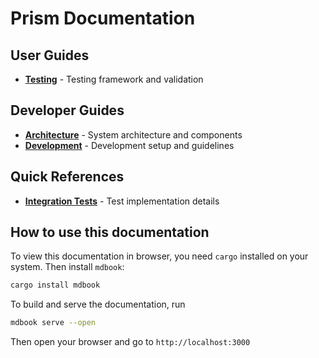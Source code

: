 # Prism Documentation

## User Guides
<!-- - **[Configuration](src/configuration.md)** - Configuration file format and options -->
- **[Testing](src/testing.md)** - Testing framework and validation

## Developer Guides  
- **[Architecture](src/architecture.md)** - System architecture and components
- **[Development](src/development.md)** - Development setup and guidelines

## Quick References
- **[Integration Tests](../tests/procfs-integration-tests/README.md)** - Test implementation details

## How to use this documentation
To view this documentation in browser, you need `cargo` installed on your system.
Then install `mdbook`:
```bash
cargo install mdbook
```
To build and serve the documentation, run
```bash
mdbook serve --open
```
Then open your browser and go to `http://localhost:3000`